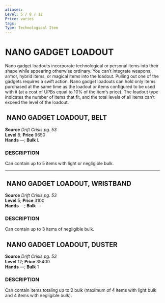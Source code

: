 ```yaml
---
aliases: 
Level: 5 / 8 / 12 
Price: varies 
tags: 
Type: Technological Item
---
```


# NANO GADGET LOADOUT

Nano gadget loadouts incorporate technological or personal items into their shape while appearing otherwise ordinary. You can’t integrate weapons, armor, hybrid items, or magical items into the loadout. Pulling out one of the gadgets requires a swift action. Nano gadget loadouts can hold only items purchased at the same time as the loadout or items configured to be used with it (at a cost of UPBs equal to 10% of the item’s price). The loadout type indicates the number of items that fit, and the total levels of all items can’t exceed the level of the loadout.  

##  NANO GADGET LOADOUT, BELT

**Source** _Drift Crisis pg. 53_  
**Level** 8; **Price** 9650  
**Hands** —; **Bulk** L

### DESCRIPTION

Can contain up to 5 items with light or negligible bulk.

---

##  NANO GADGET LOADOUT, WRISTBAND

**Source** _Drift Crisis pg. 53_  
**Level** 5; **Price** 3100  
**Hands** —; **Bulk** —

### DESCRIPTION

Can contain up to 3 items of negligible bulk.

##  NANO GADGET LOADOUT, DUSTER

**Source** _Drift Crisis pg. 53_  
**Level** 12; **Price** 35400  
**Hands** —; **Bulk** 1

### DESCRIPTION

Can contain items totaling up to 2 bulk (maximum of 4 items with light bulk and 4 items with negligible bulk).